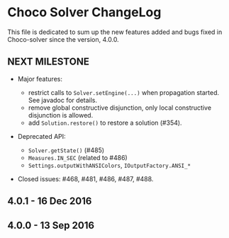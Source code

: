 Choco Solver ChangeLog
======================

This file is dedicated to sum up the new features added and bugs fixed in Choco-solver since the version, 4.0.0.

NEXT MILESTONE
-------------------

* Major features:
    - restrict calls to `Solver.setEngine(...)` when propagation started. See javadoc for details.
    - remove global constructive disjunction, only local constructive disjunction is allowed.
    - add `Solution.restore()` to restore a solution (#354).
    
* Deprecated API:
    - `Solver.getState()` (#485)
    - `Measures.IN_SEC` (related to #486)
    - `Settings.outputWithANSIColors`, `IOutputFactory.ANSI_*`

* Closed issues: #468, #481, #486, #487, #488.

4.0.1 - 16 Dec 2016
-------------------


4.0.0 - 13 Sep 2016
-------------------
